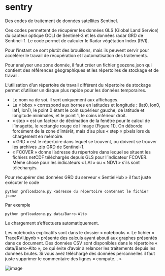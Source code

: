 # sentry
Des codes de traitement de données satellites Sentinel.

Ces codes permettent de récupérer les données GLS (Global Land Service) du capteur optique OCLI de Sentinel-3 et les données radar GRD de Sentinel-1.
Le code permet de calculer le Radar végétation Index (RVI).


Pour l’instant ce sont plutôt des brouillons, mais ils peuvent servir pour accélérer le travail de récupération et l’automatisation des traitements.

Pour analyser une zone donnée, il faut créer un fichier geozone.json qui contient des références géographiques et les répertoires de stockage et de travail.

L’utilisation d’un répertoire de travail différent du répertoire de stockage permet d’utiliser un disque plus rapide pour les données temporaires.

*	Le nom va de soi. Il sert uniquement aux affichages.
*	La « bbox » correspond aux bornes en latitudes et longitude : (lat0, lon0, lat1, lon1), le point 0 étant le coin supérieur gauche, de latitude et longitude minimales, et le point 1, le coins inférieur droit.
*	« step » est un facteur de décimation de la fenêtre pour le calcul de l’imagette, le rectangle rouge de l’image (Figure 11). On déborde forcément de la zone d’intérêt, mais d’au plus « step » pixels lors du chargement en mémoire.
*	« GRD » est le répertoire dans lequel se trouvent, ou doivent se trouver les archives .zip GRD de Sentinel-1.
*	« FCOVER » donne l’adresse du répertoire dans lequel se situent les fichiers netCDF téléchargés depuis GLS pour l’indicateur FCOVER. Même chose pour les indicateurs « LAI » ou « NDVI » s’ils sont téléchargés.

Pour récupérer des données GRD du serveur « SentielHub » il faut juste exécuter le code

    python grdloadzone.py <adresse du répertoire contenant le fichier json>

Par exemple

    python grdloadzone.py data/Barro-Alto
 
Le chargement s’effectuera automatiquement.

Les notebooks explicatifs sont dans le dossier « notebooks ».
Le fichier « TraceRVI.ipynb » présente des calculs ayant abouti aux graphes présentés dans ce document. Des données CSV sont disponibles dans le répertoire « data/Barro-Alto », ce qui évite d’avoir à relancer les traitements depuis les données brutes. Si vous avez téléchargé des données personnelles il faut juste supprimer le commentaire des lignes « compute… »

![image](https://user-images.githubusercontent.com/18629966/112039345-3e0cdf00-8b44-11eb-957e-db8b08fece8a.png)
